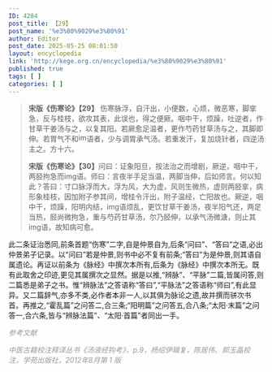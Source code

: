 ```yaml
---
ID: 4284
post_title: 【29】
post_name: '%e3%80%9029%e3%80%91'
author: Editor
post_date: 2025-05-25 08:01:50
layout: encyclopedia
link: 'http://kege.org.cn/encyclopedia/%e3%80%9029%e3%80%91'
published: true
tags: [ ]
categories: [ ]
---
```

<blockquote><strong>宋版《伤寒论》【29】</strong> 伤寒脉浮，自汗出，小便数，心烦，微恶寒，脚挛急，反与桂枝，欲攻其表，此误也，得之便厥。咽中干，烦躁，吐逆者，作甘草干姜汤与之，以复其阳。若厥愈足温者，更作芍药甘草汤与之，其脚即伸。若胃气不和<img class="" src="https://rwzyzs.ipmph.com/epub/5cc2a0c37d1edc32c10d411e/OEBPS/images/txt002_4.png" alt="img" width="16" height="16" />语者，少与调胃承气汤。若重发汗，复加烧针者，四逆汤主之。方十六。

<strong>宋版《伤寒论》【30】</strong>问曰：证象阳旦，按法治之而增剧，厥逆，咽中干，两胫拘急而img语。师曰：言夜半手足当温，两脚当伸，后如师言。何以知此？答曰：寸口脉浮而大，浮为风，大为虚，风则生微热，虚则两胫挛，病形象桂枝，因加附子参其间，增桂令汗出，附子温经，亡阳故也。厥逆，咽中干，烦躁，阳明内结，img语烦乱，更饮甘草干姜汤，夜半阳气还，两足当热，胫尚微拘急，重与芍药甘草汤，尔乃胫伸，以承气汤微溏，则止其img语，故知病可愈。</blockquote>
此二条证治悉同,前条首题“伤寒”二字,自是仲景自为,后条“问曰”​、​“答曰”之语,必出仲景弟子记录。以“问曰”若是仲景,则书中必不复有前条;“答曰”为是仲景,则其语自属遗论。再证以前条为《脉经》中撰次本所有,后条为《脉经》中撰次本所无。既有此取舍之印迹,更见其属撰次之显然。据是以推,“辨脉”​、​“平脉”二篇,皆属问答,则二篇悉是弟子之书。惟“辨脉法”之答语称“答曰”,“平脉法”之答语称“师曰”,有此显异。又二篇辞气,亦多不类,必作者本非一人,以其俱为脉论之遗,故并撰而骈次书首。再推之,“霍乱篇”之问答二,合三条;“阳明篇”之问答五,合八条;“太阳·末篇”之问答一,合六条,皆与“辨脉法篇”​、​“太阳·首篇”者同出一手。

<span style="color: #999999;"><em>参考文献</em></span>

<span style="color: #999999;"><em>中医古籍校注释译丛书《汤液经钩考》，p.9，杨绍伊辑复，陈居伟、郭玉晶校注，学苑出版社，2012年8月第 1 版</em></span>